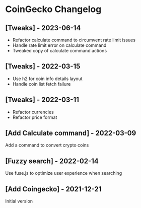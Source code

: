 # CoinGecko Changelog

## [Tweaks] - 2023-06-14
- Refactor calculate command to circumvent rate limit issues
- Handle rate limit error on calculate command
- Tweaked copy of calculate command actions

## [Tweaks] - 2022-03-15
- Use h2 for coin info details layout
- Handle coin list fetch failure

## [Tweaks] - 2022-03-11
- Refactor currencies
- Refactor price format

## [Add Calculate command] - 2022-03-09
Add a command to convert crypto coins

## [Fuzzy search] - 2022-02-14
Use fuse.js to optimize user experience when searching

## [Add Coingecko] - 2021-12-21
Initial version
